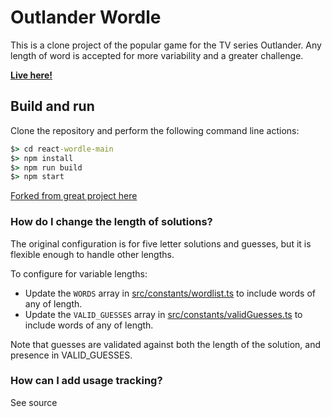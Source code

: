 # Outlander Wordle

This is a clone project of the popular game for the TV series Outlander. Any length of word is accepted for more variability and a greater challenge. 

[**Live here!**](https://outlanderwordle.com/)

## Build and run

Clone the repository and perform the following command line actions:

```cmd
$> cd react-wordle-main
$> npm install
$> npm run build
$> npm start
```

[Forked from great project here](https://github.com/cwackerfuss/react-wordle/)


### How do I change the length of solutions?

The original configuration is for five letter solutions and guesses, but it is flexible enough to handle other lengths.

To configure for variable lengths:

- Update the `WORDS` array in [src/constants/wordlist.ts](src/constants/wordlist.ts) to include words of any of length.
- Update the `VALID_GUESSES` array in [src/constants/validGuesses.ts](src/constants/validGuesses.ts) to include words of any of length.

Note that guesses are validated against both the length of the solution, and presence in VALID_GUESSES.


### How can I add usage tracking?
See source
